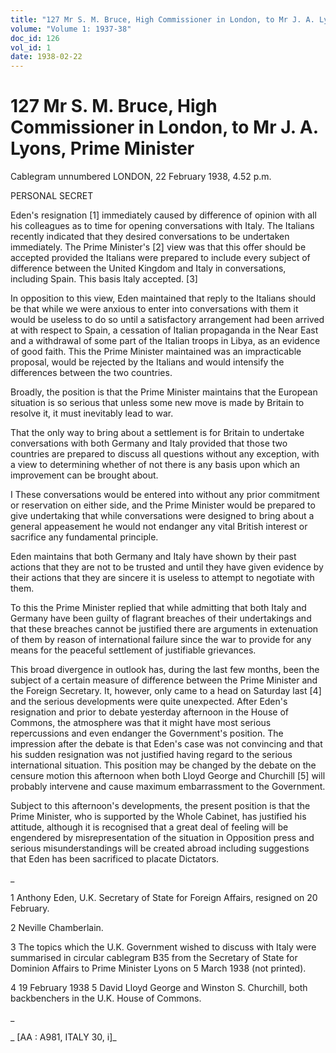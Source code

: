 ```yaml
---
title: "127 Mr S. M. Bruce, High Commissioner in London, to Mr J. A. Lyons, Prime Minister"
volume: "Volume 1: 1937-38"
doc_id: 126
vol_id: 1
date: 1938-02-22
---
```


# 127 Mr S. M. Bruce, High Commissioner in London, to Mr J. A. Lyons, Prime Minister

Cablegram unnumbered LONDON, 22 February 1938, 4.52 p.m.

PERSONAL SECRET

Eden's resignation [1] immediately caused by difference of opinion with all his colleagues as to time for opening conversations with Italy. The Italians recently indicated that they desired conversations to be undertaken immediately. The Prime Minister's [2] view was that this offer should be accepted provided the Italians were prepared to include every subject of difference between the United Kingdom and Italy in conversations, including Spain. This basis ltaly accepted. [3]

In opposition to this view, Eden maintained that reply to the Italians should be that while we were anxious to enter into conversations with them it would be useless to do so until a satisfactory arrangement had been arrived at with respect to Spain, a cessation of Italian propaganda in the Near East and a withdrawal of some part of the Italian troops in Libya, as an evidence of good faith. This the Prime Minister maintained was an impracticable proposal, would be rejected by the Italians and would intensify the differences between the two countries.

Broadly, the position is that the Prime Minister maintains that the European situation is so serious that unless some new move is made by Britain to resolve it, it must inevitably lead to war.

That the only way to bring about a settlement is for Britain to undertake conversations with both Germany and Italy provided that those two countries are prepared to discuss all questions without any exception, with a view to determining whether of not there is any basis upon which an improvement can be brought about.

I These conversations would be entered into without any prior commitment or reservation on either side, and the Prime Minister would be prepared to give undertaking that while conversations were designed to bring about a general appeasement he would not endanger any vital British interest or sacrifice any fundamental principle.

Eden maintains that both Germany and Italy have shown by their past actions that they are not to be trusted and until they have given evidence by their actions that they are sincere it is useless to attempt to negotiate with them.

To this the Prime Minister replied that while admitting that both Italy and Germany have been guilty of flagrant breaches of their undertakings and that these breaches cannot be justified there are arguments in extenuation of them by reason of international failure since the war to provide for any means for the peaceful settlement of justifiable grievances.

This broad divergence in outlook has, during the last few months, been the subject of a certain measure of difference between the Prime Minister and the Foreign Secretary. It, however, only came to a head on Saturday last [4] and the serious developments were quite unexpected. After Eden's resignation and prior to debate yesterday afternoon in the House of Commons, the atmosphere was that it might have most serious repercussions and even endanger the Government's position. The impression after the debate is that Eden's case was not convincing and that his sudden resignation was not justified having regard to the serious international situation. This position may be changed by the debate on the censure motion this afternoon when both Lloyd George and Churchill [5] will probably intervene and cause maximum embarrassment to the Government.

Subject to this afternoon's developments, the present position is that the Prime Minister, who is supported by the Whole Cabinet, has justified his attitude, although it is recognised that a great deal of feeling will be engendered by misrepresentation of the situation in Opposition press and serious misunderstandings will be created abroad including suggestions that Eden has been sacrificed to placate Dictators.

_

1 Anthony Eden, U.K. Secretary of State for Foreign Affairs, resigned on 20 February.

2 Neville Chamberlain.

3 The topics which the U.K. Government wished to discuss with Italy were summarised in circular cablegram B35 from the Secretary of State for Dominion Affairs to Prime Minister Lyons on 5 March 1938 (not printed).

4 19 February 1938 5 David Lloyd George and Winston S. Churchill, both backbenchers in the U.K. House of Commons.

_

_ [AA : A981, ITALY 30, i]_
